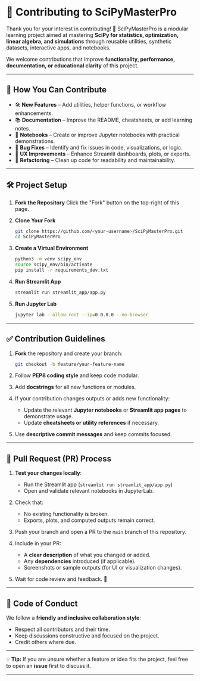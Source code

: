 # 🤝 Contributing to SciPyMasterPro

Thank you for your interest in contributing! 🚀
SciPyMasterPro is a modular learning project aimed at mastering **SciPy for statistics, optimization, linear algebra, and simulations** through reusable utilities, synthetic datasets, interactive apps, and notebooks.

We welcome contributions that improve **functionality, performance, documentation, or educational clarity** of this project.

---

## 📌 How You Can Contribute

* 🛠 **New Features** – Add utilities, helper functions, or workflow enhancements.
* 📚 **Documentation** – Improve the README, cheatsheets, or add learning notes.
* 🧪 **Notebooks** – Create or improve Jupyter notebooks with practical demonstrations.
* 🐞 **Bug Fixes** – Identify and fix issues in code, visualizations, or logic.
* 🎨 **UX Improvements** – Enhance Streamlit dashboards, plots, or exports.
* 🧹 **Refactoring** – Clean up code for readability and maintainability.

---

## 🛠 Project Setup

1. **Fork the Repository**
   Click the "Fork" button on the top-right of this page.

2. **Clone Your Fork**

   ```bash
   git clone https://github.com/<your-username>/SciPyMasterPro.git
   cd SciPyMasterPro
   ```

3. **Create a Virtual Environment**

   ```bash
   python3 -m venv scipy_env
   source scipy_env/bin/activate
   pip install -r requirements_dev.txt
   ```

4. **Run Streamlit App**

   ```bash
   streamlit run streamlit_app/app.py
   ```

5. **Run Jupyter Lab**

   ```bash
   jupyter lab --allow-root --ip=0.0.0.0 --no-browser
   ```

---

## ✅ Contribution Guidelines

1. **Fork** the repository and create your branch:

   ```bash
   git checkout -b feature/your-feature-name
   ```
2. Follow **PEP8 coding style** and keep code modular.
3. Add **docstrings** for all new functions or modules.
4. If your contribution changes outputs or adds new functionality:

   * Update the relevant **Jupyter notebooks** or **Streamlit app pages** to demonstrate usage.
   * Update **cheatsheets or utility references** if necessary.
5. Use **descriptive commit messages** and keep commits focused.

---

## 🔄 Pull Request (PR) Process

1. **Test your changes locally**:

   * Run the Streamlit app (`streamlit run streamlit_app/app.py`)
   * Open and validate relevant notebooks in JupyterLab.
2. Check that:

   * No existing functionality is broken.
   * Exports, plots, and computed outputs remain correct.
3. Push your branch and open a PR to the `main` branch of this repository.
4. Include in your PR:

   * A **clear description** of what you changed or added.
   * Any **dependencies** introduced (if applicable).
   * Screenshots or sample outputs (for UI or visualization changes).
5. Wait for code review and feedback. 🎉

---

## 📝 Code of Conduct

We follow a **friendly and inclusive collaboration style**:

* Respect all contributors and their time.
* Keep discussions constructive and focused on the project.
* Credit others where due.

---

💡 **Tip:** If you are unsure whether a feature or idea fits the project, feel free to open an **issue** first to discuss it.

---
